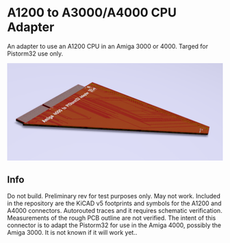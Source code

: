 # A1200 to A3000/A4000 CPU Adapter
An adapter to use an A1200 CPU in an Amiga 3000 or 4000. Targed for Pistorm32 use only.

![pic](image.png)

## Info
Do not build. Preliminary rev for test purposes only. May not work. Included in the repository are the KiCAD v5 footprints and symbols for the A1200 and A4000 connectors. Autorouted traces and it requires schematic verification. Measurements of the rough PCB outline are not verified. The intent of this connector is to adapt the Pistorm32 for use in the Amiga 4000, possibly the Amiga 3000. It is not known if it will work yet..
